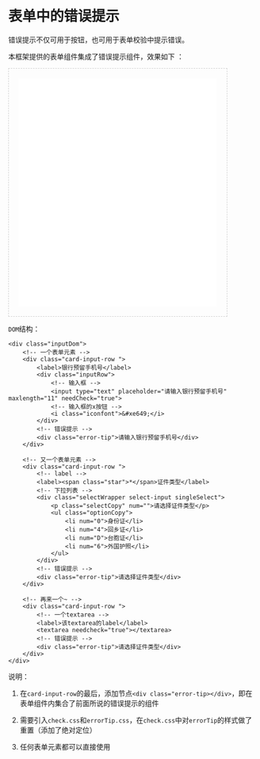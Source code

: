 # 表单中的错误提示

错误提示不仅可用于按钮，也可用于表单校验中提示错误。

本框架提供的表单组件集成了错误提示组件，效果如下 ：

<iframe src="./demo/form/formError.html" width="400px" height="460px" frameborder="0" scrolling="no" style="border: 1px dashed #ccc;padding: 20px;"> </iframe>

`DOM`结构：

```
<div class="inputDom">
	<!-- 一个表单元素 -->
	<div class="card-input-row ">
		<label>银行预留手机号</label>
		<div class="inputRow">
			<!-- 输入框 -->
			<input type="text" placeholder="请输入银行预留手机号" maxlength="11" needCheck="true">
			<!-- 输入框的x按钮 --> 
			<i class="iconfont">&#xe649;</i>
		</div>
		<!-- 错误提示 -->
		<div class="error-tip">请输入银行预留手机号</div>
	</div>

	<!-- 又一个表单元素 -->
	<div class="card-input-row ">
		<!-- label -->
		<label><span class="star">*</span>证件类型</label>
		<!-- 下拉列表 -->
		<div class="selectWrapper select-input singleSelect">
		    <p class="selectCopy" num="">请选择证件类型</p>
			<ul class="optionCopy"> 
				<li num="0">身份证</li>
				<li num="4">回乡证</li>
				<li num="D">台胞证</li>
				<li num="6">外国护照</li>
			</ul>
		</div>
		<!-- 错误提示 -->
		<div class="error-tip">请选择证件类型</div>
	</div>

	<!-- 再来一个~ -->
	<div class="card-input-row ">
		<!-- 一个textarea -->
		<label>该textarea的label</label>
		<textarea needcheck="true"></textarea>
		<!-- 错误提示 -->
		<div class="error-tip">请选择证件类型</div>
	</div>
</div>
```

说明：

1. 在`card-input-row`的最后，添加节点`<div class="error-tip></div>`，即在表单组件内集合了前面所说的错误提示的组件

2. 需要引入`check.css`和`errorTip.css`，在`check.css`中对`errorTip`的样式做了重置（添加了绝对定位）

3. 任何表单元素都可以直接使用